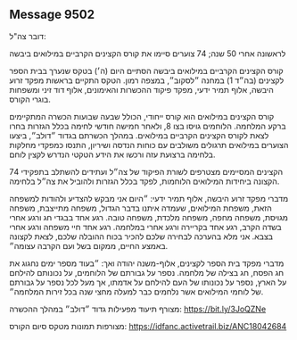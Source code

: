 ## Message 9502

דובר צה"ל:

לראשונה אחרי 50 שנה; 74 צוערים סיימו את קורס הקצינים הקרביים במילואים ביבשה

קורס הקצינים הקרביים במילואים ביבשה הסתיים היום (ה׳) בטקס שנערך בבית הספר לקצינים (בה״ד 1) במחנה ״לסקוב״, במצפה רמון. הטקס התקיים בראשות מפקד זרוע היבשה, אלוף תמיר ידעי, מפקד פיקוד ההכשרות והאימונים, אלוף דוד זיני ומשפחות בוגרי הקורס.

קורס הקצינים במילואים הוא קורס ייחודי, הכולל שבעה שבועות הכשרה המתקיימים ברקע המלחמה. הלוחמים גויסו בצו 8, ולאחר חמישה חודשי לחימה בכלל הגזרות בחרו לצאת לקורס הקצינים הקרביים במילואים. 
במהלך הכשרתם בגדוד ״דולב״, ביצעו הצוערים במילואים תרגולים משולבים עם כוחות הנדסה ושיריון, התנסו כמפקדי מחלקות בלחימה ברצועת עזה ורכשו את הידע הטקטי הנדרש לקצין לוחם. 

74 הקצינים המסיימים מצטרפים לשורת הפיקוד של צה״ל ועתידים להשתלב בתפקידי הקצונה ביחידות המילואים הלוחמות, לפקד בכלל הגזרות ולהוביל את צה״ל בלחימה. 

מדברי מפקד זרוע היבשה, אלוף תמיר ידעי: ״היום אני מבקש להצדיע ולהודות למשפחה הזאת, משפחת המילואים, שעמדה איתנו בדבר הגדול, משפחה מתייצבת, משפחה מגויסת, משפחה מחפה, משפחה מלכדת, משפחה טובה. רגע אחד בבגדי חג ורגע אחרי בשדה הקרב, רגע אחד בקריירה ורגע אחרי במלחמה. רגע אחד חיי משפחה ורגע אחרי בצבא. אני מלא בהערכה לבחירה שלכם להכיר בכוח ההובלה שלכם, לצאת לקצונה באמצע החיים, ממקום בשל ועם הקרבה עצומה״.

מדברי מפקד בית הספר לקצינים, אלוף-משנה יהודה ואך: ״בעוד מספר ימים נחגוג את חג הפסח, חג בצילה של מלחמה. נספר על גבורתם של הלוחמים, על נכונותם להילחם על הארץ, נספר על נכונותו של העם להילחם על אדמתו, אך מעל לכל נספר על גבורתם של לוחמי המילואים אשר נלחמים כבר למעלה מחצי שנה בכל זירות המלחמה״.

מצורף תיעוד מפעילות גדוד ״דולב״ במהלך ההכשרה: 
https://bit.ly/3JoQZNe
 
מצורפות תמונות מטקס סיום הקורס:
https://idfanc.activetrail.biz/ANC18042684

